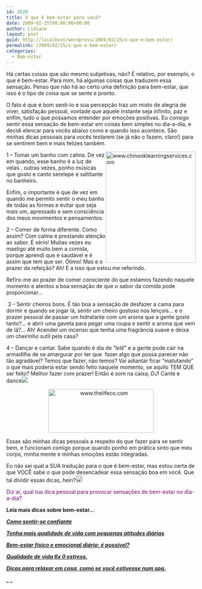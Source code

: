 ```yaml
---
id: 2628
title: O que é bem-estar para você?
date: 2009-02-25T00:00:00+00:00
author: Lidiane
layout: post
guid: http://localhost/wordpress/2009/02/25/o-que-e-bem-estar/
permalink: /2009/02/25/o-que-e-bem-estar/
categories:
  - Bem-estar
---
```

Há certas coisas que são mesmo subjetivas, não? É relativo, por exemplo, o que é bem-estar. Para mim, há algumas coisas que traduzem essa sensação. Penso que não há ao certo uma definição para bem-estar, que isso é o tipo de coisa que se sente e pronto.[](http://www.trololodemulher.com.br/blog/wp-content/uploads/2009/02/clip-image00134.gif)

O fato é que é bom senti-lo e sua percepção traz um misto de alegria de viver, satisfação pessoal, vontade que aquele instante seja infinito, paz e enfim, tudo o que possamos entender por emoções positivas. Eu consigo sentir essa sensação de bem-estar em coisas bem simples no dia-a-dia, e decidi elencar para vocês abaixo como e quando isso acontece. São minhas dicas pessoais para vocês testarem (se já não o fazem, claro!) para se sentirem bem e mais felizes também.[](http://www.trololodemulher.com.br/blog/wp-content/uploads/2009/02/clip-image001417.gif) 

 <img style="display: inline; margin-left: 0; margin-right: 0;" title="www.chinooklearningservices.com" src="http://www.chinooklearningservices.com/ContEd/ContEdImages/AdultCourses/PersonalDevWellBeing.jpg" alt="www.chinooklearningservices.com" width="239" height="295" align="right" />1 – Tomar um banho com calma. De vez em quando, esse banho é a luz de velas , outras vezes, ponho músicas que gosto e canto serelepe e saltitante no banheiro. [](http://www.trololodemulher.com.br/blog/wp-content/uploads/2009/02/clip-image001616.gif)

Enfim, o importante é que de vez em quando me permito sentir o meu banho de todas as formas e evitar que seja mais um, apressado e sem consciência dos meus movimentos e pensamentos.[](http://www.trololodemulher.com.br/blog/wp-content/uploads/2009/02/clip-image001811.gif)

2 – Comer de forma diferente. Como assim? Com calma e prestando atenção ao sabor. É sério! Muitas vezes eu mastigo até muito bem a comida, porque aprendi que é saudável e é assim que tem que ser. Ótimo! Mas e o prazer da refeição? Ah! É a isso que estou me referindo. [](http://www.trololodemulher.com.br/blog/wp-content/uploads/2009/02/clip-image001106.gif)

Refiro-me ao prazer de comer consciente do que estamos fazendo naquele momento e atentos a boa sensação de que o sabor da comida pode proporcionar…

 3 – Sentir cheiros bons. É tão boa a sensação de desfazer a cama para dormir e quando se jogar lá, sentir um cheiro gostoso nos lençois… e o prazer pessoal de passar um hidratante com um aroma que a gente goste tanto?… e abrir uma gaveta para pegar uma roupa e sentir o aroma que vem de lá?… Ah! Acender um incenso que tenha uma fragrância suave e deixa um cheirinho sutil pela casa?

4 – Dançar e cantar. Sabe quando é dia de “_lelê_” e a gente pode cair na armadilha de se amargurar por ter que  fazer algo que possa parecer não tão agradável? Temos que fazer, não temos? Vai adiantar ficar “matutando” o que mais poderia estar sendo feito naquele momento, se aquilo TEM QUE  ser feito? Melhor fazer com prazer! Então é som na caixa, _DJ_! Cante e dance![](http://www.trololodemulher.com.br/blog/wp-content/uploads/2009/02/clip-image001123.gif)

<p style="text-align: center;">
  <img class="aligncenter" style="display: block; float: none; margin-left: auto; margin-right: auto;" title="www.thelifeco.com" src="http://www.thelifeco.com/img/top-yasam-esneklik.png" alt="www.thelifeco.com" width="280" height="116" />
</p>

Essas são minhas dicas pessoais a respeito do que fazer para se sentir bem, e funcionam comigo porque quando ponho em prática sinto que meu corpo, minha mente e minhas emoções estão integradas.

Eu não sei qual a SUA tradução para o que é bem-estar, mas estou certa de que VOCÊ sabe o que pode desencadear essa sensação boa em você. Que tal dividir essas dicas, hein?[<img style="display: inline;" title="clip_image001[14]" src="http://www.trololodemulher.com.br/blog/wp-content/uploads/2009/02/clip-image00114-thumb2.gif" alt="clip_image001[14]" width="18" height="18" />](http://www.trololodemulher.com.br/blog/wp-content/uploads/2009/02/clip-image001142.gif)

<span style="color: #800080;">Diz aí, qual tua dica pessoal para provocar sensações de bem-estar no dia-a-dia?</span>

**Leia mais dicas sobre bem-estar&#8230;**

**_<a href="http://www.trololodemulher.com.br/2010/05/03/bicha-femea-colaboradora-luciana-kotaka-2/" target="_self">Como sentir-se confiante</a>_**

**_<a href="http://www.trololodemulher.com.br/2010/03/12/qualidade-de-vida/" target="_self">Tenha mais qualidade de vida com pequenas atitudes diárias</a>_**

**_<a href="http://www.trololodemulher.com.br/2009/07/15/bem-estar-fsico-e-emocional-dirio-possvel/" target="_self">Bem-estar físico e emocional diário: é possível?</a>_**

**_<a href="http://www.trololodemulher.com.br/2009/07/07/qualidade-de-vida-6-x-0-estresse-garanta-gols/" target="_self">Qualidade de vida 6x 0 estress.</a>_**

**_<a href="http://www.trololodemulher.com.br/2009/01/19/dicas-relaxamento/" target="_self">Dicas para relaxar em casa, como se você estivesse num spa.</a>_**

**_ _**